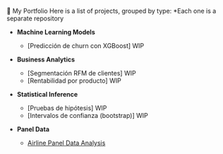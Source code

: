 📂 My Portfolio
Here is a list of projects, grouped by type:
*Each one is a separate repository 

- **Machine Learning Models**
  - [Predicción de churn con XGBoost] WIP 
    
- **Business Analytics**
  - [Segmentación RFM de clientes] WIP 
  - [Rentabilidad por producto] WIP 

- **Statistical Inference**
  - [Pruebas de hipótesis] WIP 
  - [Intervalos de confianza (bootstrap)] WIP 

- **Panel Data**
  - [Airline Panel Data Analysis](https://github.com/Altercon114/Panel-Data)
